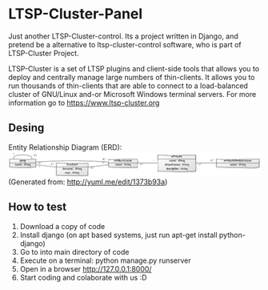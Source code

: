 LTSP-Cluster-Panel
==================

Just another LTSP-Cluster-control.
Its a project written in Django, and pretend be a alternative to ltsp-cluster-control software, who is part of LTSP-Cluster Project.

LTSP-Cluster is a set of LTSP plugins and client-side tools that allows you to deploy and centrally manage large numbers of thin-clients. It allows you to run thousands of thin-clients that are able to connect to a load-balanced cluster of GNU/Linux and-or Microsoft Windows terminal servers.
For more information go to https://www.ltsp-cluster.org

Desing
------
Entity Relationship Diagram (ERD):
![alt tag](https://github.com/mboscovich/LTSP-Cluster-Panel/blob/master/Diagrama-ER.png)
(Generated from: http://yuml.me/edit/1373b93a)

How to test
----------
1) Download a copy of code
2) Install django (on apt based systems, just run apt-get install python-django)
3) Go to into main directory of code
4) Execute on a terminal: python manage.py runserver
5) Open in a browser http://127.0.0.1:8000/
6) Start coding and colaborate with us :D
